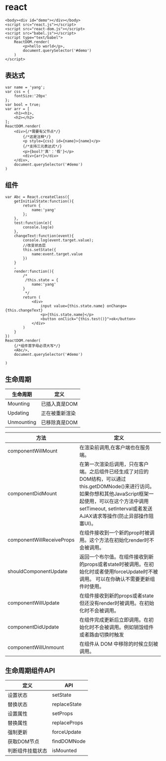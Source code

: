 # react

```
<body><div id="demo"></div></body>
<script src="react.js"></script>
<script src="react-dom.js"></script>
<script src="babel.js"></script>
<script type="text/babel">
	ReactDOM.render(
		<p>hello world</p>,
		document.querySelector('#demo')
	)
</script>
```

## 表达式

```
var name = 'yang';
var css = {
	fontSize:'20px'
};
var bool = true;
var arr = [
	<h1><h1>,
	<h2></h2>
];
ReactDOM.render(
	<div>{/*需要有父节点*/}
		{/*这是注释*/}
		<p style={css} id={name}>{name}</p>
		{/*支持三元表达式*/}
		<p>{bool?'真'：'假'}</p>
		<div>{arr}</div>
	</div>,
	document.querySelector('#demo')
)
```

## 组件

```
var Abc = React.createClass({
	getInitialState:function(){
		return {
			name:'yang'
		};
	},
	test:function(e){
		console.log(e)
	},
	changeText:function(event){
		console.log(event.target.value);
		//改变状态层
		this.setState({
			name:event.target.value
		})
	}
	,
	render:function(){
		/*
		 /this.state = {
			name:'yang'
		}
		 */
		return (
			<div>
				input value={this.state.name} onChange={this.changeText}
				<p>{this.state.name}</p>
				<button onClick="{this.test()}">ok</button>
			</div>
		)
	}
})
ReactDOM.render(
	{/*组件首字母必须大写*/}
	<Abc/>,
	document.querySelector('#demo')
	
)
```

## 生命周期

|生命周期|定义|
|-|-|
|Mounting|已插入真是DOM|
|Updating|正在被重新渲染|
|Unmounting|已移除真是DOM|

|方法|定义|
|-|-|
|componentWillMount|在渲染前调用,在客户端也在服务端。|
|componentDidMount|在第一次渲染后调用，只在客户端。之后组件已经生成了对应的DOM结构，可以通过this.getDOMNode()来进行访问。 如果你想和其他JavaScript框架一起使用，可以在这个方法中调用setTimeout, setInterval或者发送AJAX请求等操作(防止异部操作阻塞UI)。|
|componentWillReceiveProps|在组件接收到一个新的prop时被调用。这个方法在初始化render时不会被调用。|
|shouldComponentUpdate|返回一个布尔值。在组件接收到新的props或者state时被调用。在初始化时或者使用forceUpdate时不被调用。 可以在你确认不需要更新组件时使用。|
|componentWillUpdate|在组件接收到新的props或者state但还没有render时被调用。在初始化时不会被调用。|
|componentDidUpdate|在组件完成更新后立即调用。在初始化时不会被调用。例如销毁组件或者路由切换时触发|
|componentWillUnmount|在组件从 DOM 中移除的时候立刻被调用。|

## 生命周期组件API

|定义|API|
|-|-|
|设置状态|setState|
|替换状态|replaceState|
|设置属性|setProps|
|替换属性|replaceProps|
|强制更新|forceUpdate|
|获取DOM节点|findDOMNode|
|判断组件挂载状态|isMounted|


